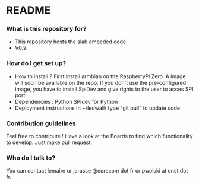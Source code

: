 # README #

### What is this repository for? ###

* This repository hosts the slab embeded code. 
* V0.9

### How do I get set up? ###

* How to install ?
First install armbian on the RaspberryPi Zero. A image will soon be available on the repo.
If you don't use the pre-configured image, you have to install SpiDev and give rights to the user to acces SPI port
* Dependencies : 
Python
SPIdev for Python
* Deployment instructions
In ~/ledwall/ type "git pull" to update code

### Contribution guidelines ###

Feel free to contribute ! 
Have a look at the Boards to find which functionality to develop.
Just make pull request.

### Who do I talk to? ###

You can contact lemaire or jarasse @eurecom dot fr or pwolski at enst dot fr. 